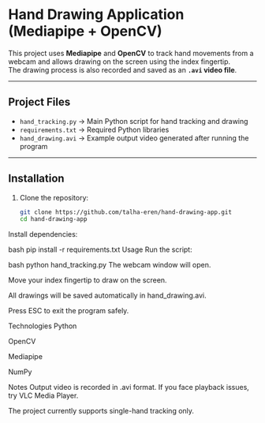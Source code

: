# Hand Drawing Application (Mediapipe + OpenCV)

This project uses **Mediapipe** and **OpenCV** to track hand movements from a webcam and allows drawing on the screen using the index fingertip.  
The drawing process is also recorded and saved as an **`.avi` video file**.

---

## Project Files
- `hand_tracking.py` → Main Python script for hand tracking and drawing  
- `requirements.txt` → Required Python libraries  
- `hand_drawing.avi` → Example output video generated after running the program  

---

## Installation
1. Clone the repository:
   ```bash
   git clone https://github.com/talha-eren/hand-drawing-app.git 
   cd hand-drawing-app
Install dependencies:

bash
pip install -r requirements.txt
Usage
Run the script:

bash
python hand_tracking.py
The webcam window will open.

Move your index fingertip to draw on the screen.

All drawings will be saved automatically in hand_drawing.avi.

Press ESC to exit the program safely.

Technologies
Python

OpenCV

Mediapipe

NumPy

Notes
Output video is recorded in .avi format. If you face playback issues, try VLC Media Player.

The project currently supports single-hand tracking only.
